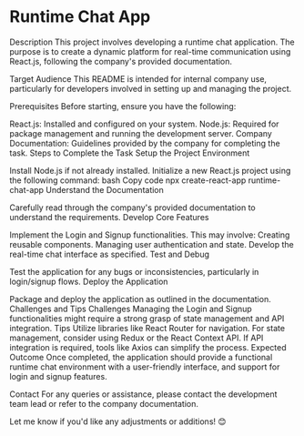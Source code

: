 # Runtime Chat App
Description 
This project involves developing a runtime chat application. The purpose is to create a dynamic platform for real-time communication using React.js, following the company's provided documentation.

Target Audience
This README is intended for internal company use, particularly for developers involved in setting up and managing the project.

Prerequisites
Before starting, ensure you have the following:

React.js: Installed and configured on your system.
Node.js: Required for package management and running the development server.
Company Documentation: Guidelines provided by the company for completing the task.
Steps to Complete the Task
Setup the Project Environment

Install Node.js if not already installed.
Initialize a new React.js project using the following command:
bash
Copy code
npx create-react-app runtime-chat-app
Understand the Documentation

Carefully read through the company's provided documentation to understand the requirements.
Develop Core Features

Implement the Login and Signup functionalities. This may involve:
Creating reusable components.
Managing user authentication and state.
Develop the real-time chat interface as specified.
Test and Debug

Test the application for any bugs or inconsistencies, particularly in login/signup flows.
Deploy the Application

Package and deploy the application as outlined in the documentation.
Challenges and Tips
Challenges
Managing the Login and Signup functionalities might require a strong grasp of state management and API integration.
Tips
Utilize libraries like React Router for navigation.
For state management, consider using Redux or the React Context API.
If API integration is required, tools like Axios can simplify the process.
Expected Outcome
Once completed, the application should provide a functional runtime chat environment with a user-friendly interface, and support for login and signup features.

Contact
For any queries or assistance, please contact the development team lead or refer to the company documentation.

Let me know if you'd like any adjustments or additions! 😊
